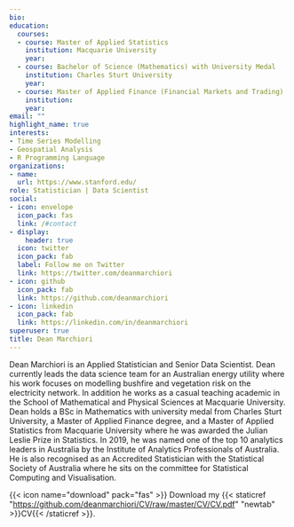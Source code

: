 ```yaml
---
bio: 
education:
  courses:
  - course: Master of Applied Statistics
    institution: Macquarie University
    year: 
  - course: Bachelor of Science (Mathematics) with University Medal 
    institution: Charles Sturt University
    year: 
  - course: Master of Applied Finance (Financial Markets and Trading)
    institution: 
    year: 
email: ""
highlight_name: true
interests:
- Time Series Modelling
- Geospatial Analysis
- R Programming Language
organizations:
- name: 
  url: https://www.stanford.edu/
role: Statistician | Data Scientist
social:
- icon: envelope
  icon_pack: fas
  link: /#contact
- display:
    header: true
  icon: twitter
  icon_pack: fab
  label: Follow me on Twitter
  link: https://twitter.com/deanmarchiori
- icon: github
  icon_pack: fab
  link: https://github.com/deanmarchiori
- icon: linkedin
  icon_pack: fab
  link: https://linkedin.com/in/deanmarchiori
superuser: true
title: Dean Marchiori
---
```


Dean Marchiori is an Applied Statistician and Senior Data Scientist. Dean currently leads the data science team for an Australian energy utility where his work focuses on modelling bushfire and vegetation risk on the electricity network. In addition he works as a casual teaching academic in the School of Mathematical and Physical Sciences at Macquarie University. Dean holds a BSc in Mathematics with university medal from Charles Sturt University, a Master of Applied Finance degree, and a Master of Applied Statistics from Macquarie University where he was awarded the Julian Leslie Prize in Statistics. In 2019, he was named one of the top 10 analytics leaders in Australia by the Institute of Analytics Professionals of Australia. He is also recognised as an Accredited Statistician with the Statistical Society of Australia where he sits on the committee for Statistical Computing and Visualisation.

{{< icon name="download" pack="fas" >}} Download my {{< staticref "https://github.com/deanmarchiori/CV/raw/master/CV/CV.pdf" "newtab" >}}CV{{< /staticref >}}.

